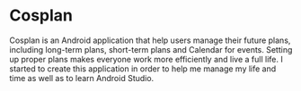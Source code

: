 # Cosplan
Cosplan is an Android application that help users manage their future plans, including long-term plans, short-term plans and Calendar for events.  Setting up proper plans makes everyone work more efficiently and live a full life.  I started to create this application in order to help me manage my life and time as well as to learn Android Studio.
